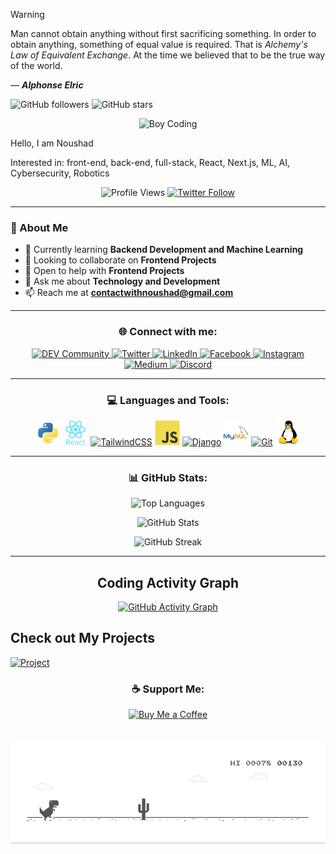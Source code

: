 > [!WARNING]
> Man cannot obtain anything without first sacrificing something. In order to
> obtain anything, something of equal value is required. That is
> _Alchemy's Law of Equivalent Exchange_. At the time we believed that to be
> the true way of the world.
>
> ― ***Alphonse Elric***



![GitHub followers](https://img.shields.io/github/followers/noushad999?style=social)
![GitHub stars](https://img.shields.io/github/stars/noushad999?style=social)

<div align="center">
  <img src="https://media.giphy.com/media/qgQUggAC3Pfv687qPC/giphy.gif" alt="Boy Coding" width="600" height="400" />
</div>



<div class="animated-text">
  <p class="intro">Hello, I am Noushad</p>
  <p class="interests">Interested in: front-end, back-end, full-stack, React, Next.js, ML, AI, Cybersecurity, Robotics</p>
</div>

<p align="center">
  <img src="https://komarev.com/ghpvc/?username=noushad999&label=Profile%20views&color=0e75b6&style=flat" alt="Profile Views" />
  <a href="https://twitter.com/md_noushad__" target="_blank">
    <img src="https://img.shields.io/twitter/follow/md_noushad__?logo=twitter&style=for-the-badge" alt="Twitter Follow" />
  </a>
</p>

---

### 🌟 About Me  
- 🌱 Currently learning **Backend Development and Machine Learning**  
- 👯 Looking to collaborate on **Frontend Projects**  
- 🤝 Open to help with **Frontend Projects**  
- 💬 Ask me about **Technology and Development**  
- 📫 Reach me at **contactwithnoushad@gmail.com**  

---

<h3 align="center">🌐 Connect with me:</h3>
<p align="center">
  <a href="https://dev.to/its_noushad" target="_blank">
   <img class="site-logo__img" src="https://media2.dev.to/dynamic/image/quality=100/https://dev-to-uploads.s3.amazonaws.com/uploads/logos/resized_logo_UQww2soKuUsjaOGNB38o.png" alt="DEV Community" width="40" />
  </a>
  <a href="https://twitter.com/md_noushad__" target="_blank">
    <img src="https://img.icons8.com/ios-filled/50/1DA1F2/twitter.png" alt="Twitter" width="40" />
  </a>
  <a href="https://linkedin.com/in/md-noushad-jahan-ramim" target="_blank">
    <img src="https://img.icons8.com/ios-filled/50/0077B5/linkedin.png" alt="LinkedIn" width="40" />
  </a>
  <a href="https://fb.com/md.noushad" target="_blank">
    <img src="https://img.icons8.com/ios-filled/50/4267B2/facebook.png" alt="Facebook" width="40" />
  </a>
  <a href="https://instagram.com/thisisnoushad_" target="_blank">
    <img src="https://img.icons8.com/ios-filled/50/E4405F/instagram-new.png" alt="Instagram" width="40" />
  </a>
  <a href="https://medium.com/@noushadpfs" target="_blank">
    <img src="https://img.icons8.com/ios-filled/50/000000/medium-logo.png" alt="Medium" width="40" />
  </a>
  <a href="https://discord.gg/Fg8MxcvK" target="_blank">
    <img src="https://img.icons8.com/ios-filled/50/5865F2/discord-logo.png" alt="Discord" width="40" />
  </a>
</p>

---




<h3 align="center">💻 Languages and Tools:</h3>
<p align="center">
  <a href="https://www.python.org" target="_blank"><img src="https://raw.githubusercontent.com/devicons/devicon/master/icons/python/python-original.svg" alt="Python" width="40" height="40"/></a>
  <a href="https://reactjs.org/" target="_blank"><img src="https://raw.githubusercontent.com/devicons/devicon/master/icons/react/react-original-wordmark.svg" alt="React" width="40" height="40"/></a>
  <a href="https://tailwindcss.com/" target="_blank"><img src="https://www.vectorlogo.zone/logos/tailwindcss/tailwindcss-icon.svg" alt="TailwindCSS" width="40" height="40"/></a>
  <a href="https://developer.mozilla.org/en-US/docs/Web/JavaScript" target="_blank"><img src="https://raw.githubusercontent.com/devicons/devicon/master/icons/javascript/javascript-original.svg" alt="JavaScript" width="40" height="40"/></a>
  <a href="https://www.djangoproject.com/" target="_blank"><img src="https://cdn.worldvectorlogo.com/logos/django.svg" alt="Django" width="40" height="40"/></a>
  <a href="https://www.mysql.com/" target="_blank"><img src="https://raw.githubusercontent.com/devicons/devicon/master/icons/mysql/mysql-original-wordmark.svg" alt="MySQL" width="40" height="40"/></a>
  <a href="https://git-scm.com/" target="_blank"><img src="https://www.vectorlogo.zone/logos/git-scm/git-scm-icon.svg" alt="Git" width="40" height="40"/></a>
  <a href="https://www.linux.org/" target="_blank"><img src="https://raw.githubusercontent.com/devicons/devicon/master/icons/linux/linux-original.svg" alt="Linux" width="40" height="40"/></a>
</p>

---

<h3 align="center">📊 GitHub Stats:</h3>
<p align="center">
  <img src="https://github-readme-stats.vercel.app/api/top-langs?username=noushad999&show_icons=true&locale=en&layout=compact&theme=radical" alt="Top Languages" />
</p>
<p align="center">
  <img src="https://github-readme-stats.vercel.app/api?username=noushad999&show_icons=true&locale=en&theme=radical" alt="GitHub Stats" />
</p>
<p align="center">
  <img src="https://github-readme-streak-stats.herokuapp.com/?user=noushad999&theme=radical" alt="GitHub Streak" />
</p>

---

<h2 align="center">Coding Activity Graph</h2>
<p align="center">
  <a href="https://github.com/noushad999/github-readme-activity-graph">
    <img src="https://github-readme-activity-graph.vercel.app/graph?username=noushad999&theme=tokyo-night&hide_border=true&bg_color=0d1117&color=58a6ff&line=58a6ff&point=ffffff" alt="GitHub Activity Graph" />
  </a>
</p>




## Check out My Projects
[![Project](https://img.shields.io/badge/Project-Click_me-brightgreen?style=flat&logo=github)](https://github.com/noushad999)


<h3 align="center">☕ Support Me:</h3>
<p align="center">
  <a href="https://buymeacoffee.com/noushad999" target="_blank">
    <img src="https://cdn.buymeacoffee.com/buttons/v2/default-yellow.png" height="50" width="210" alt="Buy Me a Coffee" />
  </a>
</p>


## 

![My Animated Bio](https://github.com/noushad999/noushad999/raw/main/dino.gif)

